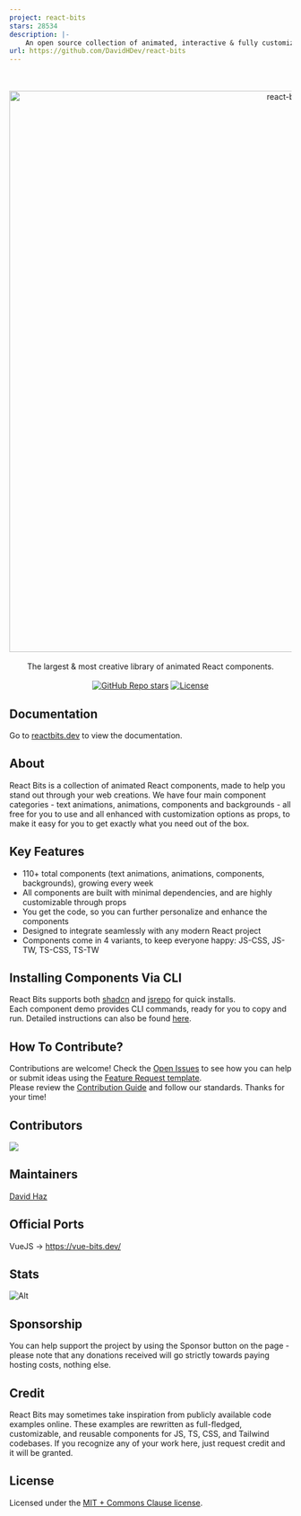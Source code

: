 ```yaml
---
project: react-bits
stars: 28534
description: |-
    An open source collection of animated, interactive & fully customizable React components for building memorable websites.
url: https://github.com/DavidHDev/react-bits
---
```


<div align="center">
	<br>
	<br>
    <picture>
      <source media="(prefers-color-scheme: light)" srcset="src/assets/logos/reactbits-gh-black.svg">
      <source media="(prefers-color-scheme: dark)" srcset="src/assets/logos/reactbits-gh-white.svg">
      <img src="src/assets/logos/reactbits-gh-black.svg" alt="react-bits logo" width="1000">
    </picture>
	<br>
	<br>
</div>

<div align="center">
  The largest & most creative library of animated React components.
</div>

<br />

<div align="center">
  <a href="https://github.com/davidhdev/react-bits/stargazers"><img alt="GitHub Repo stars" src="https://img.shields.io/github/stars/davidhdev/react-bits"></a>
  <a href="https://github.com/davidhdev/react-bits/blob/main/LICENSE.md"><img alt="License" src="https://img.shields.io/badge/License-MIT+Commons_Clause-magenta"></a>
  
</div>

## Documentation

Go to [reactbits.dev](https://reactbits.dev/) to view the documentation.

## About

React Bits is a collection of animated React components, made to help you stand out through your web creations. We have four main component categories - text animations, animations, components and backgrounds - all free for you to use and all enhanced with customization options as props, to make it easy for you to get exactly what you need out of the box.

## Key Features

- 110+ total components (text animations, animations, components, backgrounds), growing every week
- All components are built with minimal dependencies, and are highly customizable through props
- You get the code, so you can further personalize and enhance the components
- Designed to integrate seamlessly with any modern React project
- Components come in 4 variants, to keep everyone happy: JS-CSS, JS-TW, TS-CSS, TS-TW

## Installing Components Via CLI

React Bits supports both [shadcn](https://ui.shadcn.com/) and [jsrepo](https://jsrepo.dev) for quick installs. </br>
Each component demo provides CLI commands, ready for you to copy and run. Detailed instructions can also be found [here](https://reactbits.dev/get-started/installation).

## How To Contribute?

Contributions are welcome! Check the [Open Issues](https://github.com/DavidHDev/react-bits/issues) to see how you can help or submit ideas using the [Feature Request template](https://github.com/DavidHDev/react-bits/issues/new?template=2-feature-request.yml).</br>
Please review the [Contribution Guide](https://github.com/DavidHDev/react-bits/blob/main/CONTRIBUTING.md) and follow our standards. Thanks for your time!

## Contributors

<a href="https://github.com/davidhdev/react-bits/graphs/contributors">
  <img src="https://contrib.rocks/image?repo=davidhdev/react-bits" />
</a>

## Maintainers

[David Haz](https://github.com/DavidHDev)

## Official Ports

VueJS → https://vue-bits.dev/

## Stats

![Alt](https://repobeats.axiom.co/api/embed/b1bf4dc0226458617adbdbf5586f2df953eb0922.svg 'Repobeats analytics image')

## Sponsorship

You can help support the project by using the Sponsor button on the page - please note that any donations received will go strictly towards paying hosting costs, nothing else.

## Credit

React Bits may sometimes take inspiration from publicly available code examples online. These examples are rewritten as full-fledged, customizable, and reusable components for JS, TS, CSS, and Tailwind codebases. If you recognize any of your work here, just request credit and it will be granted.

## License

Licensed under the [MIT + Commons Clause license](https://github.com/davidhdev/react-bits/blob/main/LICENSE.md).

